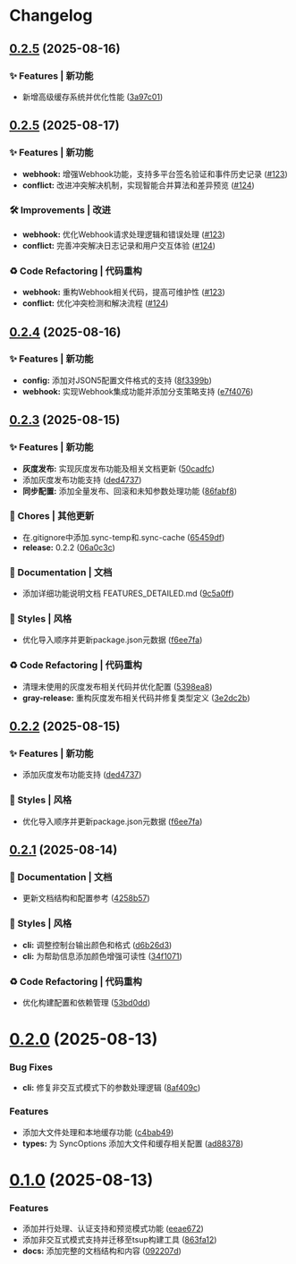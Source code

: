# Changelog

## [0.2.5](https://github.com/flow-zy/sync-upstream/compare/v0.2.4...v0.2.5) (2025-08-16)

### ✨ Features | 新功能

* 新增高级缓存系统并优化性能 ([3a97c01](https://github.com/flow-zy/sync-upstream/commit/3a97c0163292d4403dd0c78f0461ceb217cb87dd))

## [0.2.5](https://github.com/flow-zy/sync-upstream/compare/v0.2.4...v0.2.5) (2025-08-17)

### ✨ Features | 新功能

* **webhook:** 增强Webhook功能，支持多平台签名验证和事件历史记录 ([#123](https://github.com/flow-zy/sync-upstream/pull/123))
* **conflict:** 改进冲突解决机制，实现智能合并算法和差异预览 ([#124](https://github.com/flow-zy/sync-upstream/pull/124))

### 🛠 Improvements | 改进

* **webhook:** 优化Webhook请求处理逻辑和错误处理 ([#123](https://github.com/flow-zy/sync-upstream/pull/123))
* **conflict:** 完善冲突解决日志记录和用户交互体验 ([#124](https://github.com/flow-zy/sync-upstream/pull/124))

### ♻ Code Refactoring | 代码重构

* **webhook:** 重构Webhook相关代码，提高可维护性 ([#123](https://github.com/flow-zy/sync-upstream/pull/123))
* **conflict:** 优化冲突检测和解决流程 ([#124](https://github.com/flow-zy/sync-upstream/pull/124))

## [0.2.4](https://github.com/flow-zy/sync-upstream/compare/v0.2.3...v0.2.4) (2025-08-16)

### ✨ Features | 新功能

* **config:** 添加对JSON5配置文件格式的支持 ([8f3399b](https://github.com/flow-zy/sync-upstream/commit/8f3399b8ada952f3badaab02185738341cbb575e))
* **webhook:** 实现Webhook集成功能并添加分支策略支持 ([e7f4076](https://github.com/flow-zy/sync-upstream/commit/e7f40763fd4a534bacbd401d9cabb85cb9f441f9))

## [0.2.3](https://github.com/flow-zy/sync-upstream/compare/v0.2.1...v0.2.3) (2025-08-15)

### ✨ Features | 新功能

* **灰度发布:** 实现灰度发布功能及相关文档更新 ([50cadfc](https://github.com/flow-zy/sync-upstream/commit/50cadfcd5fc0218cf3c70aaac1cd04aec7408adb))
* 添加灰度发布功能支持 ([ded4737](https://github.com/flow-zy/sync-upstream/commit/ded4737a0e8032ff8681cb288b0e0f3a0e82811b))
* **同步配置:** 添加全量发布、回滚和未知参数处理功能 ([86fabf8](https://github.com/flow-zy/sync-upstream/commit/86fabf85c85fa385778c8f1c74cc8ac87fca1e8a))

### 🎫 Chores | 其他更新

* 在.gitignore中添加.sync-temp和.sync-cache ([65459df](https://github.com/flow-zy/sync-upstream/commit/65459dffa55e69a692974b1c72705ecd09e4fdd0))
* **release:** 0.2.2 ([06a0c3c](https://github.com/flow-zy/sync-upstream/commit/06a0c3cf61185198586dbdbbc3d5e77473447968))

### 📝 Documentation | 文档

* 添加详细功能说明文档 FEATURES_DETAILED.md ([9c5a0ff](https://github.com/flow-zy/sync-upstream/commit/9c5a0ff92821283934d081c85a5c56580582e562))

### 💄 Styles | 风格

* 优化导入顺序并更新package.json元数据 ([f6ee7fa](https://github.com/flow-zy/sync-upstream/commit/f6ee7fa7aa36a81245dafd38dcd612ecbd5ab6e9))

### ♻ Code Refactoring | 代码重构

* 清理未使用的灰度发布相关代码并优化配置 ([5398ea8](https://github.com/flow-zy/sync-upstream/commit/5398ea88299a6335b3f725246ddfb6e772e29634))
* **gray-release:** 重构灰度发布相关代码并修复类型定义 ([3e2dc2b](https://github.com/flow-zy/sync-upstream/commit/3e2dc2b9ebe82d749ca6907247cf4d9a5925b4e1))

## [0.2.2](https://github.com/flow-zy/sync-upstream/compare/v0.2.1...v0.2.2) (2025-08-15)

### ✨ Features | 新功能

* 添加灰度发布功能支持 ([ded4737](https://github.com/flow-zy/sync-upstream/commit/ded4737a0e8032ff8681cb288b0e0f3a0e82811b))

### 💄 Styles | 风格

* 优化导入顺序并更新package.json元数据 ([f6ee7fa](https://github.com/flow-zy/sync-upstream/commit/f6ee7fa7aa36a81245dafd38dcd612ecbd5ab6e9))

## [0.2.1](https://github.com/flow-zy/sync-upstream/compare/v0.2.0...v0.2.1) (2025-08-14)

### 📝 Documentation | 文档

* 更新文档结构和配置参考 ([4258b57](https://github.com/flow-zy/sync-upstream/commit/4258b57b421f4d514e181fd7b38637f7491dc46c))

### 💄 Styles | 风格

* **cli:** 调整控制台输出颜色和格式 ([d6b26d3](https://github.com/flow-zy/sync-upstream/commit/d6b26d34af2c4350b0fb7083d2bfaa7f7d34f58f))
* **cli:** 为帮助信息添加颜色增强可读性 ([34f1071](https://github.com/flow-zy/sync-upstream/commit/34f1071c6d3440eed35d0d70490bef8f6d4786aa))

### ♻ Code Refactoring | 代码重构

* 优化构建配置和依赖管理 ([53bd0dd](https://github.com/flow-zy/sync-upstream/commit/53bd0dd86d643c6af8be1a0665f9e794700a03aa))

# [0.2.0](https://github.com/flow-zy/sync-upstream/compare/v0.1.0...v0.2.0) (2025-08-13)


### Bug Fixes

* **cli:** 修复非交互式模式下的参数处理逻辑 ([8af409c](https://github.com/flow-zy/sync-upstream/commit/8af409cd7b216d8192ef6ef23a766df6b947d4c0))


### Features

* 添加大文件处理和本地缓存功能 ([c4bab49](https://github.com/flow-zy/sync-upstream/commit/c4bab4938c6c93fc781fae7e2bc1a97c82bea9a3))
* **types:** 为 SyncOptions 添加大文件和缓存相关配置 ([ad88378](https://github.com/flow-zy/sync-upstream/commit/ad88378f1ab47190178a23ea572d813b9a860ee2))

# [0.1.0](https://github.com/flow-zy/sync-upstream/compare/v0.0.2...v0.1.0) (2025-08-13)


### Features

* 添加并行处理、认证支持和预览模式功能 ([eeae672](https://github.com/flow-zy/sync-upstream/commit/eeae672bbc5fab069cffe237e64e1e9886a4b250))
* 添加非交互式模式支持并迁移至tsup构建工具 ([863fa12](https://github.com/flow-zy/sync-upstream/commit/863fa12ef98e2b65be9d57e02e83c729ee387dd3))
* **docs:** 添加完整的文档结构和内容 ([092207d](https://github.com/flow-zy/sync-upstream/commit/092207dc4a090efdccdafcd6c1a6b49e7a94eb36))

